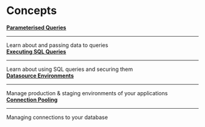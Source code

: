 # Concepts

<div class="containerGridSampleApp">
<div class="containerColumnSampleApp columnGrid column-one">
        <div class="containerCol">
            <a href="/connect-data/concepts/dynamic-queries"><strong>Parameterised Queries</strong></a>
        </div> <hr/>
        <div class="containerDescription">Learn about and passing data to queries</div>
        <div class="containerTutorialLink"></div>
    </div>

  <div class="containerColumnSampleApp columnGrid column-two">
        <div class="containerCol">
            <a href="/connect-data/concepts/dynamic-binding-in-queries"><strong>Executing SQL Queries</strong></a>
        </div> <hr/>
        <div class="containerDescription">Learn about using SQL queries and securing them</div>
        <div class="containerTutorialLink"></div>
    </div>
    
</div>

<div class="containerGridSampleApp">
<div class="containerColumnSampleApp columnGrid column-one">
        <div class="containerCol">
           <a href="/connect-data/concepts/Datasource-Environments"><strong>Datasource Environments</strong></a>
        </div><hr/>
        <div class="containerDescription">Manage production & staging environments of your applications</div>
         <div class="containerTutorialLink">
         </div>
    </div>
  <div class="containerColumnSampleApp columnGrid column-two">
        <div class="containerCol">
            <a href="/connect-data/concepts/connection-pooling"><strong>Connection Pooling</strong></a>
        </div> <hr/>
        <div class="containerDescription">Managing connections to your database</div>
        <div class="containerTutorialLink"></div>
    </div>
</div>
